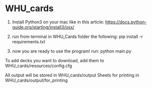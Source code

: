 # WHU_cards

1) Install Python3 on your mac like in this article:
https://docs.python-guide.org/starting/install3/osx/

2) run from terminal in WHU_Cards folder the following:
pip install -r requirements.txt

3) now you are ready to use the program! run:
python main.py

To add decks you want to download, add them to WHU_cards/resources/config.cfg

All output will be stored in WHU_cards/output
Sheets for printing in WHU_cards/output/for_printing
